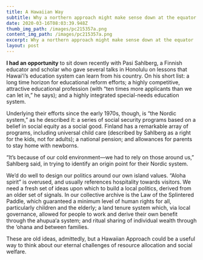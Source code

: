 ```yaml
---
title: A Hawaiian Way
subtitle: Why a northern approach might make sense down at the equator
date: 2020-03-16T08:03:39.948Z
thumb_img_path: /images/pc215357a.png
content_img_path: /images/pc215357a.png
excerpt: Why a northern approach might make sense down at the equator
layout: post
---
```

**I had an opportunity** to sit down recently with Pasi Sahlberg, a Finnish educator and scholar who gave several talks in Honolulu on lessons that Hawai‘i’s education system can learn from his country. On his short list: a long time horizon for educational reform efforts; a highly competitive, attractive educational profession (with “ten times more applicants than we can let in,” he says); and a highly integrated special-needs education system.

Underlying their efforts since the early 1970s, though, is “the Nordic system,” as he described it: a series of social security programs based on a belief in social equity as a social good. Finland has a remarkable array of programs, including universal child care (described by Sahlberg as a right for the kids, not for adults); a national pension; and allowances for parents to stay home with newborns.

“It’s because of our cold environment—we had to rely on those around us,” Sahlberg said, in trying to identify an origin point for their Nordic system.

We’d do well to design our politics around our own island values. “Aloha spirit” is overused, and usually references hospitality towards visitors. We need a fresh set of ideas upon which to build a local politics, derived from an older set of signals. In our collective archive is the Law of the Splintered Paddle, which guaranteed a minimum level of human rights for all, particularly children and the elderly; a land tenure system which, via local governance, allowed for people to work and derive their own benefit through the ahupua‘a system; and ritual sharing of individual wealth through the ‘ohana and between families.

These are old ideas, admittedly, but a Hawaiian Approach could be a useful way to think about our eternal challenges of resource allocation and social welfare.